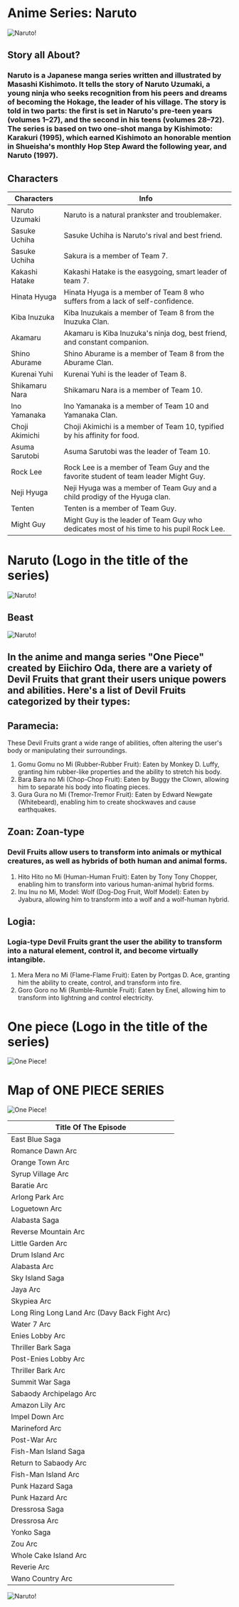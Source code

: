 
# Anime Series: Naruto

![Naruto!](images1.png)

## Story all About?
### Naruto is a Japanese manga series written and illustrated by Masashi Kishimoto. It tells the story of Naruto Uzumaki, a young ninja who seeks recognition from his peers and dreams of becoming the Hokage, the leader of his village. The story is told in two parts: the first is set in Naruto's pre-teen years (volumes 1–27), and the second in his teens (volumes 28–72). The series is based on two one-shot manga by Kishimoto: Karakuri (1995), which earned Kishimoto an honorable mention in Shueisha's monthly Hop Step Award the following year, and Naruto (1997).

## Characters 
| Characters | Info |
|------------|------|
|Naruto Uzumaki| Naruto is a natural prankster and troublemaker.|
|Sasuke Uchiha | Sasuke Uchiha is Naruto's rival and best friend.|
|Sasuke Uchiha| Sakura is a member of Team 7.|
|Kakashi Hatake| Kakashi Hatake is the easygoing, smart leader of team 7.|
|Hinata Hyuga|Hinata Hyuga is a member of Team 8 who suffers from a lack of self-confidence.|
|Kiba Inuzuka| Kiba Inuzukais a member of Team 8 from the Inuzuka Clan.|
|Akamaru| Akamaru is Kiba Inuzuka's ninja dog, best friend, and constant companion.|
|Shino Aburame| Shino Aburame is a member of Team 8 from the Aburame Clan.|
|Kurenai Yuhi| Kurenai Yuhi is the leader of Team 8.|
|Shikamaru Nara| Shikamaru Nara is a member of Team 10.|
|Ino Yamanaka| Ino Yamanaka is a member of Team 10 and Yamanaka Clan.|
|Choji Akimichi | Choji Akimichi is a member of Team 10, typified by his affinity for food.|
|Asuma Sarutobi| Asuma Sarutobi was the leader of Team 10.|
|Rock Lee| Rock Lee is a member of Team Guy and the favorite student of team leader Might Guy.|
|Neji Hyuga|Neji Hyuga was a member of Team Guy and a child prodigy of the Hyuga clan.|
|Tenten| Tenten is a member of Team Guy.|
|Might Guy| Might Guy is the leader of Team Guy who dedicates most of his time to his pupil Rock Lee.|

# Naruto (Logo in the title of the series)
![Naruto!](images.jpg) 
    



## Beast

![Naruto!](Beast1.jpg)

## In the anime and manga series "One Piece" created by Eiichiro Oda, there are a variety of Devil Fruits that grant their users unique powers and abilities. Here's a list of Devil Fruits categorized by their types:

## Paramecia: 
These Devil Fruits grant a wide range of abilities, often altering the user's body or manipulating their surroundings.
1. Gomu Gomu no Mi (Rubber-Rubber Fruit): Eaten by Monkey D. Luffy, granting him rubber-like properties and the ability to stretch his body.
2. Bara Bara no Mi (Chop-Chop Fruit): Eaten by Buggy the Clown, allowing him to separate his body into floating pieces.
3. Gura Gura no Mi (Tremor-Tremor Fruit): Eaten by Edward Newgate (Whitebeard), enabling him to create shockwaves and cause earthquakes.

## Zoan: Zoan-type 
### Devil Fruits allow users to transform into animals or mythical creatures, as well as hybrids of both human and animal forms.
1. Hito Hito no Mi (Human-Human Fruit): Eaten by Tony Tony Chopper, enabling him to transform into various human-animal hybrid forms.
2. Inu Inu no Mi, Model: Wolf (Dog-Dog Fruit, Wolf Model): Eaten by Jyabura, allowing him to transform into a wolf and a wolf-human hybrid.

## Logia: 
### Logia-type Devil Fruits grant the user the ability to transform into a natural element, control it, and become virtually intangible.
1. Mera Mera no Mi (Flame-Flame Fruit): Eaten by Portgas D. Ace, granting him the ability to create, control, and transform into fire.
2.  Goro Goro no Mi (Rumble-Rumble Fruit): Eaten by Enel, allowing him to transform into lightning and control electricity.

# One piece (Logo in the title of the series)
![One Piece!](image6.png) 



# Map of ONE PIECE SERIES
![One Piece!](image11.jpg) 

 |Title Of The Episode|
 |--------------|
 |East Blue Saga|
 |Romance Dawn Arc|
 |Orange Town Arc|
 |Syrup Village Arc|
 |Baratie Arc|
 |Arlong Park Arc|
 |Loguetown Arc|
 |Alabasta Saga|
| Reverse Mountain Arc|
| Little Garden Arc|
| Drum Island Arc
 | Alabasta Arc|
|Sky Island Saga|
|Jaya Arc|
|Skypiea Arc|
|Long Ring Long Land Arc (Davy Back Fight Arc)|
|Water 7 Arc|
|Enies Lobby Arc|
|Thriller Bark Saga|
|Post-Enies Lobby Arc|
|Thriller Bark Arc|
|Summit War Saga|
|Sabaody Archipelago Arc|
|Amazon Lily Arc|
|Impel Down Arc|
|Marineford Arc|
|Post-War Arc|
|Fish-Man Island Saga|
|Return to Sabaody Arc|
|Fish-Man Island Arc|
|Punk Hazard Saga|
|Punk Hazard Arc|
|Dressrosa Saga|
|Dressrosa Arc|
|Yonko Saga|
|Zou Arc|
|Whole Cake Island Arc|
|Reverie Arc|
|Wano Country Arc |
 ![Naruto!](images1.png)  
